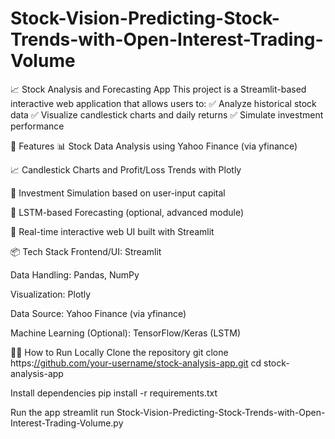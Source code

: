 # Stock-Vision-Predicting-Stock-Trends-with-Open-Interest-Trading-Volume
📈 Stock Analysis and Forecasting App This project is a Streamlit-based interactive web application that allows users to:  ✅ Analyze historical stock data ✅ Visualize candlestick charts and daily returns ✅ Simulate investment performance

🚀 Features
📊 Stock Data Analysis using Yahoo Finance (via yfinance)

📈 Candlestick Charts and Profit/Loss Trends with Plotly

💼 Investment Simulation based on user-input capital

🧠 LSTM-based Forecasting (optional, advanced module)

🧪 Real-time interactive web UI built with Streamlit

📦 Tech Stack
Frontend/UI: Streamlit

Data Handling: Pandas, NumPy

Visualization: Plotly

Data Source: Yahoo Finance (via yfinance)

Machine Learning (Optional): TensorFlow/Keras (LSTM)

🧑‍💻 How to Run Locally
Clone the repository
git clone https:[//github.com/your-username/stock-analysis-app.git](https://github.com/Sagargupta5159/Stock-Vision-Predicting-Stock-Trends-with-Open-Interest-Trading-Volume)
cd stock-analysis-app

Install dependencies
pip install -r requirements.txt

Run the app
streamlit run Stock-Vision-Predicting-Stock-Trends-with-Open-Interest-Trading-Volume.py


